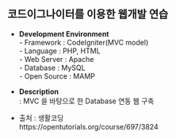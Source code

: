 <h2>코드이그나이터를 이용한 웹개발 연습</h2>
<ul>
  <li><b>Development Environment</b></li>
  - Framework   :   CodeIgniter(MVC model)<br>
  - Language    :   PHP, HTML<br>
  - Web Server  :   Apache<br>
  - Database    :   MySQL<br>
  - Open Source :   MAMP
</ul>
<ul>
  <li><b>Description</b></li>
  : MVC 을 바탕으로 한 Database 연동 웹 구축
</ul>
<ul>
  <li>출처 : 생활코딩<br>https://opentutorials.org/course/697/3824</li>
</ul>
